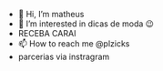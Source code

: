 - 👋 Hi, I’m matheus
- 👀 I’m interested in  dicas de moda 😉
- RECEBA CARAI
- 📫 How to reach me @plzicks
- parcerias  via instragram 
<!---
mathiozz/mathiozz is a ✨ special ✨ repository because its `README.md` (this file) appears on your GitHub profile.
You can click the Preview link to take a look at your changes.
--->
